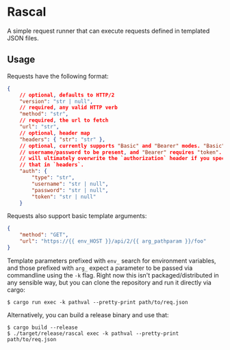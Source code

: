 # Rascal

A simple request runner that can execute requests defined in templated JSON files.

## Usage

Requests have the following format:

```json
{
    // optional, defaults to HTTP/2
    "version": "str | null",
    // required, any valid HTTP verb
    "method": "str",
    // required, the url to fetch
    "url": "str",
    // optional, header map
    "headers": { "str": "str" },
    // optional, currently supports "Basic" and "Bearer" modes. "Basic" requires
    // username/password to be present, and "Bearer" requires "token". this
    // will ultimately overwrite the `authorization` header if you specify
    // that in `headers`.
    "auth": {
        "type": "str",
        "username": "str | null",
        "password": "str | null",
        "token": "str | null"
    }
```

Requests also support basic template arguments:

```json
{
    "method": "GET",
    "url": "https://{{ env_HOST }}/api/2/{{ arg_pathparam }}/foo"
}
```

Template parameters prefixed with `env_` search for environment variables, and those
prefixed with `arg_` expect a parameter to be passed via commandline using the `-k` flag.
Right now this isn't packaged/distributed in any sensible way, but you can clone the
repository and run it directly via cargo:

```
$ cargo run exec -k pathval --pretty-print path/to/req.json
```

Alternatively, you can build a release binary and use that:

```
$ cargo build --release
$ ./target/release/rascal exec -k pathval --pretty-print path/to/req.json
```

